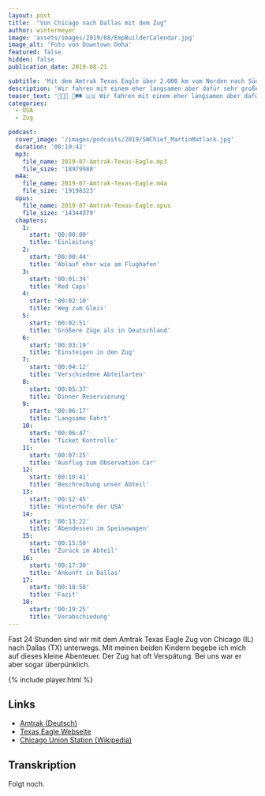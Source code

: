 ```yaml
---
layout: post
title:  "Von Chicago nach Dallas mit dem Zug"
author: wintermeyer
image: 'assets/images/2019/08/EmpBuilderCalendar.jpg'
image_alt: 'Foto von Downtown Doha'
featured: false
hidden: false
publication_date: 2019-08-21

subtitle: 'Mit dem Amtrak Texas Eagle über 2.000 km vom Norden nach Süden durch die USA.'
description: 'Wir fahren mit einem eher langsamen aber dafür sehr großen Amtrak Zug vom kalten Chicago ins warme Dallas. Dabei schauen wir den Amerikanern in die Hintergärten und sehen endlose weite Landschaften zwischen den Städten.'
teaser_text: '👨‍👧‍👦 🚆🛤 🇺🇸 Wir fahren mit einem eher langsamen aber dafür sehr großen Amtrak Zug vom kalten Chicago ins warme Dallas. Dabei schauen wir den Amerikanern in die Hintergärten und sehen endlose weite Landschaften zwischen den Städten.'
categories: 
  - USA
  - Zug

podcast:
  cover_image: '/images/podcasts/2019/SWChief_MartinMatlack.jpg'
  duration: '00:19:42'
  mp3:
    file_name: 2019-07-Amtrak-Texas-Eagle.mp3
    file_size: '18979988'
  m4a:
    file_name: 2019-07-Amtrak-Texas-Eagle.m4a
    file_size: '19198323'
  opus:
    file_name: 2019-07-Amtrak-Texas-Eagle.opus
    file_size: '14344379'
  chapters:
    1:
      start: '00:00:00'
      title: 'Einleitung'
    2:
      start: '00:00:44'
      title: 'Ablauf eher wie am Flughafen'
    3:
      start: '00:01:34'
      title: 'Red Caps'
    4:
      start: '00:02:10'
      title: 'Weg zum Gleis'
    5:
      start: '00:02:51'
      title: 'Größere Züge als in Deutschland'
    6:
      start: '00:03:19'
      title: 'Einsteigen in den Zug'
    7:
      start: '00:04:12'
      title: 'Verschiedene Abteilarten'
    8:
      start: '00:05:37'
      title: 'Dinner Reservierung'
    9:
      start: '00:06:17'
      title: 'Langsame Fahrt'
    10:
      start: '00:06:47'
      title: 'Ticket Kontrolle'
    11:
      start: '00:07:25'
      title: 'Ausflug zum Observation Car'
    12:
      start: '00:10:41'
      title: 'Beschreibung unser Abteil'
    13:
      start: '00:12:45'
      title: 'Hinterhöfe der USA'
    14:
      start: '00:13:22'
      title: 'Abendessen im Speisewagen'
    15:
      start: '00:15:50'
      title: 'Zurück im Abteil'
    16:
      start: '00:17:30'
      title: 'Ankunft in Dallas'
    17:
      start: '00:18:50'
      title: 'Fazit'
    18:
      start: '00:19:25'
      title: 'Verabschiedung'
---
```


Fast 24 Stunden sind wir mit dem Amtrak Texas Eagle Zug von Chicago (IL) nach Dallas (TX) unterwegs. Mit meinen beiden Kindern begebe ich mich auf dieses kleine Abenteuer. Der Zug hat oft Verspätung. Bei uns war er aber sogar überpünklich.

{% include player.html %}

## Links

- [Amtrak (Deutsch)](https://deutsch.amtrak.com)
- [Texas Eagle Webseite](https://deutsch.amtrak.com/texas-eagle-train)
- [Chicago Union Station (Wikipedia)](https://en.wikipedia.org/wiki/Chicago_Union_Station)

## Transkription

Folgt noch.